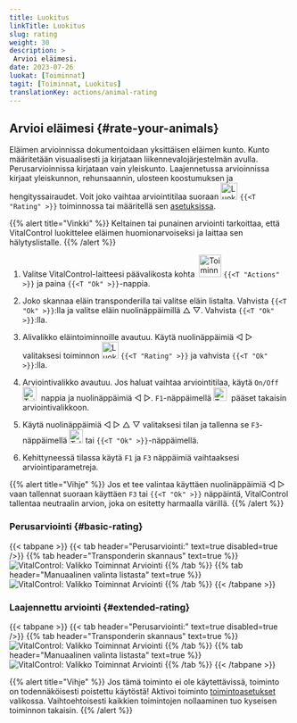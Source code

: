 ```yaml
---
title: Luokitus
linkTitle: Luokitus
slug: rating
weight: 30
description: >
 Arvioi eläimesi.
date: 2023-07-26
luokat: [Toiminnat]
tagit: [Toiminnat, Luokitus]
translationKey: actions/animal-rating
---
```


## Arvioi eläimesi {#rate-your-animals}

Eläimen arvioinnissa dokumentoidaan yksittäisen eläimen kunto. Kunto määritetään visuaalisesti ja kirjataan liikennevalojärjestelmän avulla. Perusarvioinnissa kirjataan vain yleiskunto. Laajennetussa arvioinnissa kirjaat yleiskunnon, rehunsaannin, ulosteen koostumuksen ja hengityssairaudet. Voit joko vaihtaa arviointitilaa suoraan <img src="/icons/actions/rating.svg" width="30" align="bottom" alt="Luokitus" /> `{{<T "Rating" >}}` toiminnossa tai määritellä sen [asetuksissa](../../settings/data-acquisition/#mode-of-animal-rating).

{{% alert title="Vinkki" %}}
Keltainen tai punainen arviointi tarkoittaa, että VitalControl luokittelee eläimen huomionarvoiseksi ja laittaa sen hälytyslistalle.
{{% /alert %}}

1. Valitse VitalControl-laitteesi päävalikosta kohta &nbsp;<img src="/icons/actions.svg" width="40" align="bottom" alt="Toiminnat" /> `{{<T "Actions" >}}` ja paina `{{<T "Ok" >}}`-nappia.

2. Joko skannaa eläin transponderilla tai valitse eläin listalta. Vahvista `{{<T "Ok" >}}`:lla ja valitse eläin nuolinäppäimillä △ ▽. Vahvista `{{<T "Ok" >}}`:lla.

3. Alivalikko eläintoiminnoille avautuu. Käytä nuolinäppäimiä ◁ ▷ valitaksesi toiminnon <img src="/icons/actions/rating.svg" width="30" align="bottom" alt="Luokitus" /> `{{<T "Rating" >}}` ja vahvista `{{<T "Ok" >}}`:lla.

4. Arviointivalikko avautuu. Jos haluat vaihtaa arviointitilaa, käytä `On/Off` &nbsp;<img src="/icons/gear.svg" width="25" align="bottom" alt="Toimintaketju" />&nbsp; nappia ja nuolinäppäimiä ◁ ▷. `F1`-näppäimellä <img src="/icons/footer/exit.svg" width="24" align="bottom" alt="Takaisin" />&nbsp; pääset takaisin arviointivalikkoon.

5. Käytä nuolinäppäimiä ◁ ▷ △ ▽ valitaksesi tilan ja tallenna se `F3`-näppäimellä <img src="/icons/footer/save.svg" width="25" align="bottom" alt="Tallenna" /> tai `{{<T "Ok" >}}`-näppäimellä.

6. Kehittyneessä tilassa käytä `F1` ja `F3` näppäimiä vaihtaaksesi arviointiparametreja.

{{% alert title="Vihje" %}}
Jos et tee valintaa käyttäen nuolinäppäimiä ◁ ▷ vaan tallennat suoraan käyttäen `F3` tai `{{<T "Ok" >}}` näppäintä, VitalControl tallentaa neutraalin arvion, joka on esitetty harmaalla värillä.
{{% /alert %}}

### Perusarviointi {#basic-rating}

{{< tabpane >}}
{{< tab header="Perusarviointi:" text=true disabled=true />}}
{{% tab header="Transponderin skannaus" text=true %}}
![VitalControl: Valikko Toiminnat Arviointi](../images/basicrating-scan.png "Perusarviointi")
{{% /tab %}}
{{% tab header="Manuaalinen valinta listasta" text=true %}}
![VitalControl: Valikko Toiminnat Arviointi](../images/basicrating.png "Perusarviointi")
{{% /tab %}}
{{< /tabpane >}}

### Laajennettu arviointi {#extended-rating}

{{< tabpane >}}
{{< tab header="Perusarviointi:" text=true disabled=true />}}
{{% tab header="Transponderin skannaus" text=true %}}
![VitalControl: Valikko Toiminnat Arviointi](../images/extendedrating-scan.png "Laajennettu arviointi")
{{% /tab %}}
{{% tab header="Manuaalinen valinta listasta" text=true %}}
![VitalControl: Valikko Toiminnat Arviointi](../images/extendedrating.png "Laajennettu arviointi")
{{% /tab %}}
{{< /tabpane >}}

{{% alert title="Vihje" %}}
Jos tämä toiminto ei ole käytettävissä, toiminto on todennäköisesti poistettu käytöstä! Aktivoi toiminto [toimintoasetukset](../setting/) valikossa. Vaihtoehtoisesti kaikkien toimintojen nollaaminen tuo kyseisen toiminnon takaisin.
{{% /alert %}}
